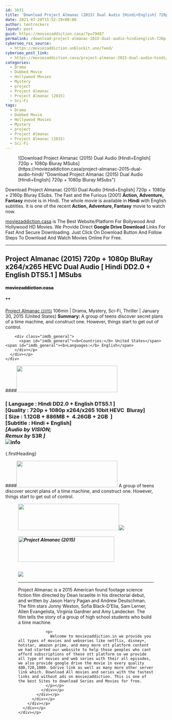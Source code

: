 ```yaml
---
id: 1631
title: 'Download Project Almanac (2015) Dual Audio [Hindi+English] 720p + 1080p Bluray MSubs'
date: 2021-07-28T15:52:29+00:00
author: tentrockers
layout: post
guid: https://moviezaddiction.casa/?p=79487
permalink: /download-project-almanac-2015-dual-audio-hindienglish-720p-1080p-bluray-msubs/
cyberseo_rss_source:
  - https://moviezaddiction.unblockit.uno/feed/
cyberseo_post_link:
  - https://moviezaddiction.casa/project-almanac-2015-dual-audio-hindi/
categories:
  - Drama
  - Dubbed Movie
  - Hollywood Movies
  - Mystery
  - project
  - Project Almanac
  - Project Almanac (2015)
  - Sci-Fi
tags:
  - Drama
  - Dubbed Movie
  - Hollywood Movies
  - Mystery
  - project
  - Project Almanac
  - Project Almanac (2015)
  - Sci-Fi
---
```

<figure class="entry-thumbnail">![Download Project Almanac (2015) Dual Audio [Hindi+English] 720p + 1080p Bluray MSubs](https://moviezaddiction.casa/project-almanac-2015-dual-audio-hindi/ "Download Project Almanac (2015) Dual Audio [Hindi+English] 720p + 1080p Bluray MSubs") </figure> 

Download Project Almanac (2015) Dual Audio [Hindi+English] 720p + 1080p + 2160p Bluray ESubs. The Fast and the Furious (2001) **Action, Adventure, Fantasy** movie is in Hindi. The whole movie is available in **Hindi** with English subtitles. It is one of the recent **Action, Adventure, Fantasy** movie to watch now.

[moviezaddiction.casa](https://moviezaddiction.casa) is The Best Website/Platform For Bollywood And Hollywood HD Movies. We Provide Direct **Google Drive Download** Links For Fast And Secure Downloading. Just Click On Download Button And Follow Steps To Download And Watch Movies Online For Free.

* * *

## <span>Project Almanac (2015) 720p + 1080p BluRay x264/x265 HEVC Dual Audio [ Hindi DD2.0 + English DTS5.1 ] MSubs</span>

#### <span>~~moviezaddiction.casa~~</span>

#### **</p> 

<div class="imdb_container">
  <div>
    <div class="imdb_dark">
      <div class="imdb_right">
        <span id="movie_title"><a href="https://www.imdb.com/title/tt2436386" target="_blank" rel="noopener">Project Almanac<small> (2015)</small></a></span> <span id="genres">106min | Drama, Mystery, Sci-Fi, Thriller | January 30, 2015 (United States)</span> <span id="summary"><b>Summary: </b>A group of teens discover secret plans of a time machine, and construct one. However, things start to get out of control.</span> </p> 
        
        <div class="imdb_general">
          <span id="imdb_general"><b>Countries:</b> United States</span><span id="imdb_general"><b>Languages:</b> English</span>
        </div></p>
      </div></p>
    </div>
  </div>
</div>

</b></h4> 

####<img loading="lazy" class="aligncenter" src="https:///moviezaddiction.casa/wp-content/uploads/2018/02/Media-Info.png?zoom=0.8099999785423279&resize=315%2C83&ssl=1" srcset="https://moviezaddiction.casa//wp-content/uploads/2018/02/Media-Info.png?zoom=0.8999999761581421&resize=315%2C83&ssl=1" width="315" height="83" /> 

### <span><span><strong>[ Language : Hindi DD2.0 + English DTS5.1</strong>&nbsp;]</span><br /><span>[Quality : 720p + 1080p x264/x265 10bit HEVC&nbsp; Bluray]</span><br /><span>[ Size : 1.12<span>G</span>B + 886MB +&nbsp; 4.26<span>GB</span> + 2GB&nbsp; ]</span><br /><span>[Subtitle : Hindi + English]<br /></span></span><span><em>[Audio by VISION;<br />Remux by </em>S3R<em> ]<br /></em></span><img src="https://i.imgur.com/AusysgD.png" alt="info" usemap="#workmap" /> </p> 

<map name="workmap">
  <area alt="imdb" coords="0,0,80,40" shape="rect" href="https://www.imdb.com/title/tt2436386/" target="_blank" />
  
  <area alt="youtube" coords="100,0,180,40" shape="rect" href="https://www.youtube.com/watch?v=TGuLpPldJZA" target="_blank" />
</map> {.firstHeading}

####<img loading="lazy" class="aligncenter" src="https://moviezaddiction.casa//wp-content/uploads/2018/02/Plot.jpeg?zoom=0.8099999785423279&resize=315%2C83&ssl=1" srcset="https://moviezaddiction.casa//wp-content/uploads/2018/02/Plot.jpeg?zoom=0.8999999761581421&resize=315%2C83&ssl=1" width="315" height="83" /> <span>A group of teens discover secret plans of a time machine, and construct one. However, things start to get out of control.</span>

<div class="wp-block-image">
  <figure class="aligncenter is-resized"><img loading="lazy" class="aligncenter" src="https://i1.wp.com/moviezaddiction.casa/wp-content/uploads/2018/02/Screenshots-Button.png?zoom=0.8099999785423279&resize=315%2C83&ssl=1" srcset="https://moviezaddiction.casa//wp-content/uploads/2018/02/Screenshots-Button.png?zoom=0.8999999761581421&resize=315%2C83&ssl=1" width="315" height="83" /><img src="https://1.bp.blogspot.com/-Js8mmXEAlag/YQF4fqJ0eKI/AAAAAAAAFBA/zL7tFexdMSUMcQVeyH68BpGdoaWyHLUOACLcBGAsYHQ/s16000/Project%2BAlmanac%2B%25282015%2529%2B1080p%2BBluray%2Bx264%2BDual%2BAudio%2B%255B%2BHindi%2BDD2.0%2B%252B%2BEnglish%2BDTS5.1%2B%255D%2BMSubs%2B4.26GB%2B%255Bwww.MoviezAddiction.casa%255D_s.jpg" /> </p> 
  
  <h4 class="summary_text">
    <em><img loading="lazy" class="aligncenter" src="https://i2.wp.com/moviezaddiction.casa/wp-content/uploads/2018/02/Download-Button-1.png?zoom=0.8099999785423279&resize=300%2C80&ssl=1" srcset="https://i2.wp.com/moviezaddiction.casa/wp-content/uploads/2018/02/Download-Button-1.png?zoom=0.8999999761581421&resize=300%2C80&ssl=1" alt="Project Almanac (2015)" width="300" height="80" /></em>
  </h4>
  
  <h2>
    <img class="aligncenter" src="https://i.imgur.com/Ds7bb.gif" />
  </h2>
  
  <hr />
  
  <div class="mod" data-md="50" data-hveid="250" data-ved="0ahUKEwi-7dnvqo7WAhXLsFQKHTILBKEQkCkI-gEoAzAn">
    <div class="_cgc kno-fb-ctx" data-hveid="251" data-ved="0ahUKEwi-7dnvqo7WAhXLsFQKHTILBKEQziAI-wEoADAn">
      <div class="r-iH9cFH0n0MiE">
        <div class="mod" data-md="50" data-hveid="228" data-ved="0ahUKEwjniJq86tTWAhULK48KHU9mChkQkCkI5AEoBDAh">
          <div class="_cgc kno-fb-ctx" data-hveid="229" data-ved="0ahUKEwjniJq86tTWAhULK48KHU9mChkQziAI5QEoADAh">
            <div class="r-iwKCMzMr_HBQ">
              <div class="overviewContainer ng-star-inserted">
                <p>
                  Project Almanac is a 2015 American found footage science fiction film directed by Dean Israelite in his directorial debut, and written by Jason Harry Pagan and Andrew Deutschman. The film stars Jonny Weston, Sofia Black-D’Elia, Sam Lerner, Allen Evangelista, Virginia Gardner and Amy Landecker. The film tells the story of a group of high school students who build a time machine.
                </p>
                
                <p>
                  Welcome to moviezaddiction.in we provide you all types of movies and webseries like netflix, disney+, hotstar, amazon prime, and many more ott platform content we had started our webssite to help those peoples who cant afford subscriptions of these ott platform so we provide all type of movies and web series with their all episodes, we also provide google drive the movie in every quality 480,720,1080. Gdrive link as well as many more other server link which. Download All movies and series with the fastest links and without ads on moviezaddiction. This is one of the best Sites to download Series and Movies for free.
                </p></p>
              </div></p>
            </div></p>
          </div></p>
        </div></p>
      </div></p>
    </div></p>
  </div></figure>
</div>